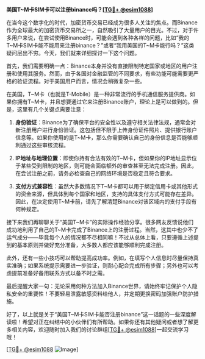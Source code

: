 **美国T~M卡SIM卡可以注册binance吗？[[TG💪+ @esim1088](https://t.me/s/esim1088)]**

在当今这个数字化的时代，加密货币交易已经成为很多人关注的焦点。而Binance作为全球最大的加密货币交易所之一，自然吸引了大量用户的目光。不过，对于许多用户来说，在尝试使用Binance时，可能会遇到各种各样的问题，比如“我的T~M卡SIM卡能不能用来注册binance？”或者“我用美国的T~M卡能行吗？”这类疑问层出不穷。今天，我们就来详细探讨一下这个问题。

首先，我们需要明确一点：Binance本身并没有直接限制特定国家或地区的用户注册和使用其服务。然而，由于各国对金融监管的不同要求，有些功能可能需要更严格的验证流程。对于美国用户而言，情况会稍微复杂一些。

在美国，T~M卡（也就是T-Mobile）是一种非常流行的手机通信服务提供商。如果你拥有T~M卡，并且想要通过它来注册Binance账户，理论上是可以做到的。但是，这里有几个关键点需要注意：

1. **身份验证**：Binance为了确保平台的安全性以及遵守相关法律法规，通常会对新注册用户进行身份验证。这包括但不限于上传身份证件照片、提供银行账户信息等。如果你使用的是T~M卡，那么你需要确认自己的身份信息是否能够顺利通过这些审核流程。

2. **IP地址与地理位置**：即使你持有合法有效的T~M卡，但如果你的IP地址显示位于某些受到限制的地区，则可能会面临额外的审查甚至无法完成注册。因此，在尝试注册之前，请务必检查自己的网络环境是否稳定且符合要求。

3. **支付方式兼容性**：虽然大多数情况下T~M卡都可以用于绑定信用卡或其他形式的资金来源，但具体到每个国家和地区，支持的具体支付方式可能存在差异。因此，在决定使用T~M卡前，请先了解清楚Binance对该区域内的支付手段有何种规定。

接下来我们再聊聊关于“美国T~M卡”的实际操作经验分享。很多网友反馈说他们成功地利用了自己的T~M卡完成了Binance上的注册过程。当然，这其中也少不了运气成分——毕竟每个人的情况都不尽相同嘛！不过从总体上看，只要遵循上述提到的基本原则并做好充分准备，大多数人都应该能够顺利完成注册。

此外，还有一些小技巧可以帮助提高成功率。例如，在填写个人信息时尽量保持真实准确；如果系统提示需要进一步验证，则耐心配合完成所有步骤；另外也可以考虑提前准备好备用联系方式以备不时之需。

最后提醒大家一句：无论采用何种方法加入Binance世界，请始终牢记保护个人隐私安全的重要性！不要轻易泄露敏感资料给他人，并定期更换密码加强账户防护措施。

好了，以上就是关于“美国T~M卡SIM卡能否注册binance”这一话题的一些深度解读啦！希望对正在纠结中的小伙伴们有所帮助。如果你还有其他疑问或者想了解更多相关内容，欢迎随时加入我们的讨论群组[[TG💪+ @esim1088](https://t.me/s/esim1088)]一起交流学习哦！

[[TG💪+ @esim1088](https://t.me/s/esim1088) ![Image](https://i.postimg.cc/4NQfJmqS/Snipaste-2025-05-13-00-14-12.png)]